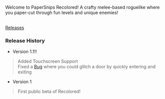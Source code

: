 Welcome to PaperSnips Recolored! A crafty melee-based roguelike where you paper-cut through fun levels and unique enemies! <br/>
<br/>

[Releases](https://github.com/notchisboss1000/PaperSnips-Recolored/releases) <br>
### Release History <br/>
- Version 1.1!! <br/>
> Added Touchscreen Support <br/>
> Fixed a [Bug](https://github.com/notchisboss1000/PaperSnips-Recolored/issues/3#issue-2182544985) where you could glitch a door by quickly entering and exiting
- Version 1 <br/>
> First public beta of Recolored! <br/>
